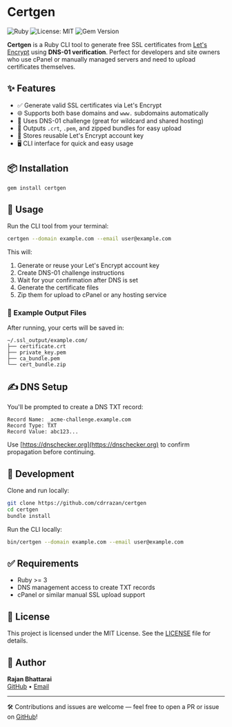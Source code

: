 # Certgen

![Ruby](https://img.shields.io/badge/Ruby-3.1%2B-red)
![License: MIT](https://img.shields.io/badge/License-MIT-yellow.svg)
![Gem Version](https://img.shields.io/gem/v/certgen)

**Certgen** is a Ruby CLI tool to generate free SSL certificates from [Let's Encrypt](https://letsencrypt.org) using **DNS-01 verification**. Perfect for developers and site owners who use cPanel or manually managed servers and need to upload certificates themselves.

## ✨ Features

- ✅ Generate valid SSL certificates via Let's Encrypt
- 🌐 Supports both base domains and `www.` subdomains automatically
- 🔐 Uses DNS-01 challenge (great for wildcard and shared hosting)
- 📁 Outputs `.crt`, `.pem`, and zipped bundles for easy upload
- 🔄 Stores reusable Let's Encrypt account key
- 🖥️ CLI interface for quick and easy usage

## 📦 Installation

```bash
gem install certgen
```

## 🚀 Usage

Run the CLI tool from your terminal:

```bash
certgen --domain example.com --email user@example.com
```

This will:
1. Generate or reuse your Let's Encrypt account key
2. Create DNS-01 challenge instructions
3. Wait for your confirmation after DNS is set
4. Generate the certificate files
5. Zip them for upload to cPanel or any hosting service

### 🔄 Example Output Files

After running, your certs will be saved in:

```
~/.ssl_output/example.com/
├── certificate.crt
├── private_key.pem
├── ca_bundle.pem
└── cert_bundle.zip
```

## ✍️ DNS Setup

You'll be prompted to create a DNS TXT record:

```text
Record Name: _acme-challenge.example.com
Record Type: TXT
Record Value: abc123...
```

Use [https://dnschecker.org](https://dnschecker.org) to confirm propagation before continuing.

## 🔧 Development

Clone and run locally:

```bash
git clone https://github.com/cdrrazan/certgen
cd certgen
bundle install
```

Run the CLI locally:

```bash
bin/certgen --domain example.com --email user@example.com
```

## ✅ Requirements

- Ruby >= 3
- DNS management access to create TXT records
- cPanel or similar manual SSL upload support

## 📄 License

This project is licensed under the MIT License. See the [LICENSE](https://github.com/cdrrazan/certgen/blob/main/LICENSE) file for details.

## 🙌 Author

**Rajan Bhattarai**  
[GitHub](https://github.com/cdrrazan) • [Email](mailto:cdrrazan@gmail.com)

---

🛠 Contributions and issues are welcome — feel free to open a PR or issue on [GitHub](https://github.com/cdrrazan/certgen)!
